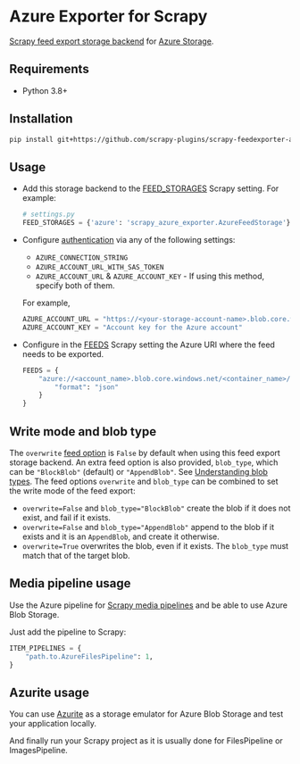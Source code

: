 # Azure Exporter for Scrapy
[Scrapy feed export storage backend](https://doc.scrapy.org/en/latest/topics/feed-exports.html#storage-backends) for [Azure Storage](https://docs.microsoft.com/en-us/azure/storage/).

## Requirements
-  Python 3.8+

## Installation
```bash
pip install git+https://github.com/scrapy-plugins/scrapy-feedexporter-azure-storage
```
## Usage
* Add this storage backend to the [FEED_STORAGES](https://docs.scrapy.org/en/latest/topics/feed-exports.html#std-setting-FEED_STORAGES) Scrapy setting. For example:
    ```python
    # settings.py
    FEED_STORAGES = {'azure': 'scrapy_azure_exporter.AzureFeedStorage'}
    ```
* Configure [authentication](https://docs.microsoft.com/en-us/python/api/overview/azure/storage-blob-readme?view=azure-python) via any of the following settings:
  - `AZURE_CONNECTION_STRING` 
  - `AZURE_ACCOUNT_URL_WITH_SAS_TOKEN`
  - `AZURE_ACCOUNT_URL` & `AZURE_ACCOUNT_KEY` - If using this method, specify both of them.
  
  For example,
  ```python 
  AZURE_ACCOUNT_URL = "https://<your-storage-account-name>.blob.core.windows.net/"
  AZURE_ACCOUNT_KEY = "Account key for the Azure account"
    ```
* Configure in the [FEEDS](https://docs.scrapy.org/en/latest/topics/feed-exports.html#feeds) Scrapy setting the Azure URI where the feed needs to be exported.

    ```python
    FEEDS = {
        "azure://<account_name>.blob.core.windows.net/<container_name>/<file_name.extension>": {
            "format": "json"
        }
    }
    ```
## Write mode and blob type
The `overwrite`
[feed option](https://docs.scrapy.org/en/latest/topics/feed-exports.html#feed-options)
is `False` by default when using this feed export storage backend.
An extra feed option is also provided, `blob_type`, which can be `"BlockBlob"` 
(default) or `"AppendBlob"`. See 
[Understanding blob types](https://docs.microsoft.com/en-us/rest/api/storageservices/understanding-block-blobs--append-blobs--and-page-blobs).
The feed options `overwrite` and `blob_type` can be combined to set the write
mode of the feed export:
- `overwrite=False` and `blob_type="BlockBlob"` create the blob if it does not 
  exist, and fail if it exists.
- `overwrite=False` and `blob_type="AppendBlob"` append to the blob if it 
  exists and it is an `AppendBlob`, and create it otherwise. 
- `overwrite=True` overwrites the blob, even if it exists. The `blob_type` must
  match that of the target blob.

## Media pipeline usage

Use the Azure pipeline for [Scrapy media pipelines](https://docs.scrapy.org/en/latest/topics/media-pipeline.html) and be able to use Azure Blob Storage.

Just add the pipeline to Scrapy:

```python
ITEM_PIPELINES = {
    "path.to.AzureFilesPipeline": 1,
}
```

## Azurite usage

You can use [Azurite](https://learn.microsoft.com/en-us/azure/storage/common/storage-use-azurite?tabs=visual-studio) as a storage emulator for Azure Blob Storage
and test your application locally.

And finally run your Scrapy project as it is usually done for FilesPipeline or ImagesPipeline.
